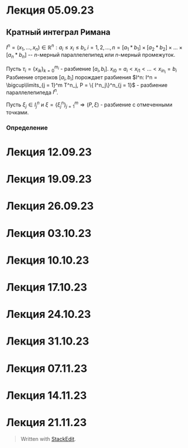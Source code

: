 # Лекция 05.09.23
## Кратный интеграл Римана
$I^n = {(x_1, \dots, x_n) \in \mathbb{R}^n: a_i \leq x_i \leq b_i, i = 1, 2, \dots, n} = [a_1 * b_1] \times [a_2 * b_2] \times \dots \times [a_n * b_n]$ -- $n$-мерный параллелепипед или $n$-мерный промежуток.

Пусть $\tau_i = \{x_{ik}\}^{m_i}_{k = 0}$ - разбиение $[a_i, b_i]$. $x_{i0} = a_i < x_{i1} < \dots < x_{in_i} = b_i$
Разбиение отрезков $[a_i, b_i]$ порождает разбиения $I^n: I^n = \bigcup\limits_{j = 1}^m T^n_j, P = \{ I^n_j\}^n_{j = 1}$ - разбиение параллелепипеда $I^n$.

Пусть $\xi_j \in I^n_j$ и $\xi = \{ \xi^n_j\}^m_{j = 1} \Rightarrow (P, \xi)$ - разбиение с отмеченными точками.

### Определение

# Лекция 12.09.23
# Лекция 19.09.23
# Лекция 26.09.23
# Лекция 03.10.23
# Лекция 10.10.23
# Лекция 17.10.23
# Лекция 24.10.23
# Лекция 31.10.23
# Лекция 07.11.23
# Лекция 14.11.23
# Лекция 21.11.23


> Written with [StackEdit](https://stackedit.io/).
<!--stackedit_data:
eyJoaXN0b3J5IjpbLTMyNjY2MDg4NF19
-->